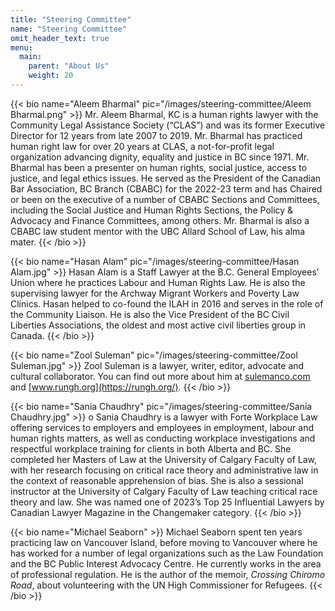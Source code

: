 ```yaml
---
title: "Steering Committee"
name: "Steering Committee"
omit_header_text: true
menu:
  main:
    parent: "About Us"
    weight: 20
---
```


{{< bio name="Aleem Bharmal" pic="/images/steering-committee/Aleem Bharmal.png" >}}
Mr. Aleem Bharmal, KC is a human rights lawyer with the Community Legal Assistance Society (“CLAS”) and was its former Executive Director for 12 years from late 2007 to 2019. Mr. Bharmal has practiced human right law for over 20 years at CLAS, a not-for-profit legal organization advancing dignity, equality and justice in BC since 1971. Mr. Bharmal has been a presenter on human rights, social justice, access to justice, and legal ethics issues. He served as the President of the Canadian Bar Association, BC Branch (CBABC) for the 2022-23 term and has Chaired or been on the executive of a number of CBABC Sections and Committees, including the Social Justice and Human Rights Sections, the Policy &amp; Advocacy and Finance Committees, among others. Mr. Bharmal is also a CBABC law student mentor with the UBC Allard School of Law, his alma mater.
{{< /bio >}}

{{< bio name="Hasan Alam" pic="/images/steering-committee/Hasan Alam.jpg" >}}
Hasan Alam is a Staff Lawyer at the B.C. General Employees’ Union where he practices Labour and Human Rights Law. He is also the supervising lawyer for the Archway Migrant Workers and Poverty Law Clinics. Hasan helped to co-found the ILAH in 2016 and serves in the role of the Community Liaison. He is also the Vice President of the BC Civil Liberties Associations, the oldest and most active civil liberties group in Canada.
{{< /bio >}}

{{< bio name="Zool Suleman" pic="/images/steering-committee/Zool Suleman.jpg" >}}
Zool Suleman is a lawyer, writer, editor, advocate and cultural collaborator. You can find out more about him at [sulemanco.com](https://sulemanco.com/) and [www.rungh.org](https://rungh.org/).
{{< /bio >}}

{{< bio name="Sania Chaudhry" pic="/images/steering-committee/Sania Chaudhry.jpg" >}}
o	Sania Chaudhry is a lawyer with Forte Workplace Law offering services to employers and employees in employment, labour and human rights matters, as well as conducting workplace investigations and respectful workplace training for clients in both Alberta and BC. She completed her Masters of Law at the University of Calgary Faculty of Law, with her research focusing on critical race theory and administrative law in the context of reasonable apprehension of bias. She is also a sessional instructor at the University of Calgary Faculty of Law teaching critical race theory and law. She was named one of 2023’s Top 25 Influential Lawyers by Canadian Lawyer Magazine in the Changemaker category.
{{< /bio >}}

{{< bio name="Michael Seaborn" >}}
Michael Seaborn spent ten years practicing law on Vancouver Island, before moving to Vancouver where he has worked for a number of legal organizations such as the Law Foundation and the BC Public Interest Advocacy Centre. He currently works in the area of professional regulation. He is the author of the memoir, _Crossing Chiromo Road_, about volunteering with the UN High Commissioner for Refugees.
{{< /bio >}}
